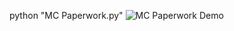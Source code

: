 python "MC Paperwork.py"
![MC Paperwork Demo](https://raw.githubusercontent.com/Clotonervo/V1-Paperworik/master/demo/MC-paperwork-demo.gif)

